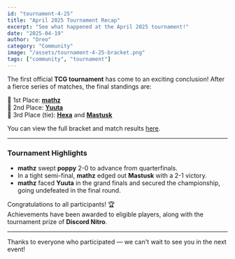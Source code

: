 ```yaml
---
id: "tournament-4-25"
title: "April 2025 Tournament Recap"
excerpt: "See what happened at the April 2025 tournament!"
date: "2025-04-19"
author: "Oreo"
category: "Community"
image: "/assets/tournament-4-25-bracket.png"
tags: ["community", "tournament"]
---
```


The first official **TCG tournament** has come to an exciting conclusion! After a fierce series of matches, the final standings are:

🥇 1st Place: **[mathz](https://challonge.com/users/Seiki133)**  
🥈 2nd Place: **[Yuuta](https://challonge.com/users/overlordyuuta)**  
🥉 3rd Place (tie): **[Hexa](https://challonge.com/users/HxHexa)** and **[Mastusk](https://challonge.com/users/Mastusk)**

You can view the full bracket and match results [here](https://challonge.com/ahgu6yk7).

---

### Tournament Highlights

-   **mathz** swept **poppy** 2-0 to advance from quarterfinals.
-   In a tight semi-final, **mathz** edged out **Mastusk** with a 2-1 victory.
-   **mathz** faced **Yuuta** in the grand finals and secured the championship, going undefeated in the final round.

Congratulations to all participants! 🏆  
Achievements have been awarded to eligible players, along with the tournament prize of **Discord Nitro**.

---

Thanks to everyone who participated — we can't wait to see you in the next event!
